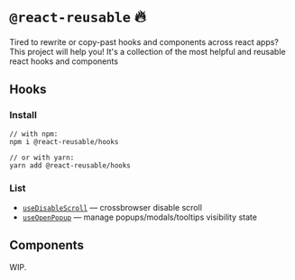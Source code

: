 # `@react-reusable` 🔥

Tired to rewrite or copy-past hooks and components across react apps? This project will help you! It's a collection of the most helpful and reusable react hooks and components

## Hooks

### Install

```
// with npm:
npm i @react-reusable/hooks

// or with yarn:
yarn add @react-reusable/hooks
```


### List

- [`useDisableScroll`](./packages/hooks/lib/useDisableScroll#readmi) — crossbrowser disable scroll
- [`useOpenPopup`](./packages/hooks/lib/useOpenPopup#readme) — manage popups/modals/tooltips visibility state

## Components

WIP.
